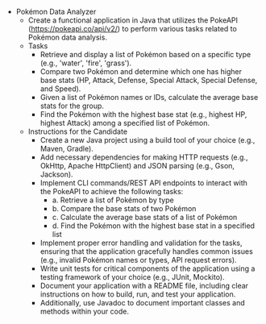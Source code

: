 - Pokémon Data Analyzer
    - Create a functional application in Java that utilizes the PokeAPI (https://pokeapi.co/api/v2/) to perform various tasks related to Pokémon data analysis.
    - Tasks
        - Retrieve and display a list of Pokémon based on a specific type (e.g., 'water', 'fire', 'grass').
        - Compare two Pokémon and determine which one has higher base stats (HP, Attack, Defense, Special Attack, Special Defense, and Speed).
        - Given a list of Pokémon names or IDs, calculate the average base stats for the group.
        - Find the Pokémon with the highest base stat (e.g., highest HP, highest Attack) among a specified list of Pokémon.
    - Instructions for the Candidate
        - Create a new Java project using a build tool of your choice (e.g., Maven, Gradle).
        - Add necessary dependencies for making HTTP requests (e.g., OkHttp, Apache HttpClient) and JSON parsing (e.g., Gson, Jackson).
        - Implement CLI commands/REST API endpoints to interact with the PokeAPI to achieve the following tasks:
            - a. Retrieve a list of Pokémon by type
            - b. Compare the base stats of two Pokémon
            - c. Calculate the average base stats of a list of Pokémon
            - d. Find the Pokémon with the highest base stat in a specified list
        - Implement proper error handling and validation for the tasks, ensuring that the application gracefully handles common issues (e.g., invalid Pokémon names or types, API request errors).
        - Write unit tests for critical components of the application using a testing framework of your choice (e.g., JUnit, Mockito).
        - Document your application with a README file, including clear instructions on how to build, run, and test your application.
        - Additionally, use Javadoc to document important classes and methods within your code.
